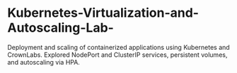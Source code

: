 # Kubernetes-Virtualization-and-Autoscaling-Lab-
Deployment and scaling of containerized applications using Kubernetes and CrownLabs. Explored NodePort and ClusterIP services, persistent volumes, and autoscaling via HPA.

